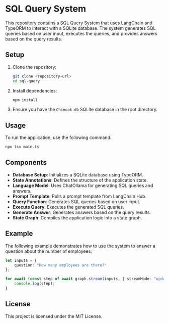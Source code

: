 # SQL Query System

This repository contains a SQL Query System that uses LangChain and TypeORM to interact with a SQLite database. The system generates SQL queries based on user input, executes the queries, and provides answers based on the query results.

## Setup

1. Clone the repository:
    ```sh
    git clone <repository-url>
    cd sql-query
    ```

2. Install dependencies:
    ```sh
    npm install
    ```

3. Ensure you have the `Chinook.db` SQLite database in the root directory.

## Usage

To run the application, use the following command:
```sh
npx tsx main.ts
```

## Components

- **Database Setup**: Initializes a SQLite database using TypeORM.
- **State Annotations**: Defines the structure of the application state.
- **Language Model**: Uses ChatOllama for generating SQL queries and answers.
- **Prompt Template**: Pulls a prompt template from LangChain Hub.
- **Query Function**: Generates SQL queries based on user input.
- **Execute Query**: Executes the generated SQL queries.
- **Generate Answer**: Generates answers based on the query results.
- **State Graph**: Compiles the application logic into a state graph.

## Example

The following example demonstrates how to use the system to answer a question about the number of employees:

```typescript
let inputs = {
    question: "How many employees are there?"
};

for await (const step of await graph.stream(inputs, { streamMode: "updates" })) {
    console.log(step);
}
```

## License

This project is licensed under the MIT License.